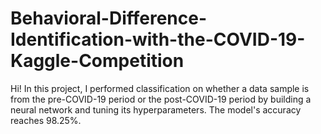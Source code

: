 # Behavioral-Difference-Identification-with-the-COVID-19-Kaggle-Competition

Hi! In this project, I performed classification on whether a data sample is from the pre-COVID-19 period or the post-COVID-19 period by building a neural network and tuning its hyperparameters. The model's accuracy reaches 98.25%.
